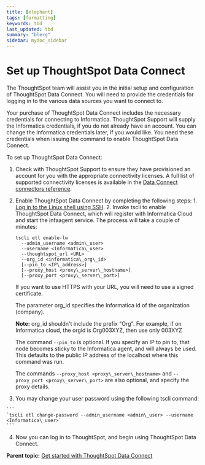 ```yaml
---
title: [elephant]
tags: [formatting]
keywords: tbd
last_updated: tbd
summary: "blerg"
sidebar: mydoc_sidebar
---
```

# Set up ThoughtSpot Data Connect

The ThoughtSpot team will assist you in the initial setup and configuration of ThoughtSpot Data Connect. You will need to provide the credentials for logging in to the various data sources you want to connect to.

Your purchase of ThoughtSpot Data Connect includes the necessary credentials for connecting to Informatica. ThoughtSpot Support will supply the Informatica credentials, if you do not already have an account. You can change the Informatica credentials later, if you would like. You need these credentials when issuing the command to enable ThoughtSpot Data Connect.

To set up ThoughtSpot Data Connect:

1.   Check with ThoughtSpot Support to ensure they have provisioned an account for you with the appropriate connectivity licenses. A full list of supported connectivity licenses is available in the [Data Connect connectors reference](../reference/data_connect_connection_credentials.html#). 
2.   Enable ThoughtSpot Data Connect by completing the following steps: 
    1.   [Log in to the Linux shell using SSH](../../../admin/setup/login_console.html#). 
    2.   Invoke tscli to enable ThoughtSpot Data Connect, which will register with Informatica Cloud and start the infaagent service. The process will take a couple of minutes: 

        ```
        tscli etl enable-lw
          --admin_username <admin\_user>
          --username <Informatica\_user>
          --thoughtspot_url <URL>
          --org_id <informatica\_org\_id>
          [--pin_to <IP\_address>]
          [--proxy_host <proxy\_server\_hostname>]
          [--proxy_port <proxy\_server\_port>]
        ```

        If you want to use HTTPS with your URL, you will need to use a signed certificate.

        The parameter org\_id specifies the Informatica id of the organization \(company\).

        **Note:** org\_id shouldn't include the prefix "Org". For example, if on Informatica cloud, the orgid is Org003XYZ, then use only 003XYZ

        The command `--pin_to` is optional. If you specify an IP to pin to, that node becomes sticky to the Informatica agent, and will always be used. This defaults to the public IP address of the localhost where this command was run.

        The commands `--proxy_host <proxy\_server\_hostname>` and `--proxy_port <proxy\_server\_port>` are also optional, and specify the proxy details.

3.   You may change your user password using the following tscli command: 

    ```
    `tscli etl change-password --admin_username <admin\_user> --username <Informatica\_user>`
    ```

4.   Now you can log in to ThoughtSpot, and begin using ThoughtSpot Data Connect. 

**Parent topic:** [Get started with ThoughtSpot Data Connect](../../../data_connect/data_connect/setup/ETL.html)

